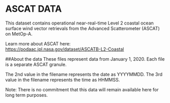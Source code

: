 # ASCAT DATA
This dataset contains operational near-real-time Level 2 coastal ocean surface wind vector retrievals from the Advanced Scatterometer (ASCAT) on MetOp-A.

Learn more about ASCAT here: https://podaac.jpl.nasa.gov/dataset/ASCATB-L2-Coastal

##About the data
These files represent data from January 1, 2020. Each file is a separate ASCAT granule.

The 2nd value in the filename represents the date as YYYYMMDD.
The 3rd value in the filename represents the time as HHMMSS.

Note: There is no commitment that this data will remain available here for long term purposes.